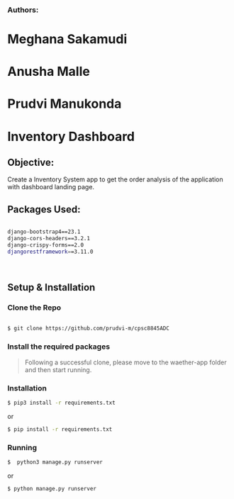 ### Authors:
# Meghana Sakamudi

# Anusha Malle

# Prudvi Manukonda



# Inventory Dashboard

## Objective:

Create a Inventory System app to get the order analysis of the application with dashboard landing page.

## Packages Used:

```bash

django-bootstrap4==23.1
django-cors-headers==3.2.1
django-crispy-forms==2.0
djangorestframework==3.11.0


```
</br>

## Setup & Installation

### Clone the Repo

```bash

$ git clone https://github.com/prudvi-m/cpsc8845ADC

```

### Install the required packages

> Following a successful clone, please move to the waether-app folder and then start running.

### Installation

```bash
$ pip3 install -r requirements.txt
```
or 

```bash
$ pip install -r requirements.txt
```

### Running 

```bash
$  python3 manage.py runserver
```

or 

```bash
$ python manage.py runserver
```
<!-- 
## Screenshots:

![Empty Gui](https://user-images.githubusercontent.com/87264935/163683668-f659b80e-2ef2-4553-99d2-6f0728c7a968.png)
![Output](https://user-images.githubusercontent.com/87264935/163683683-1b0c70c1-0c52-46d2-b7a9-962626c15238.png)

 -->
